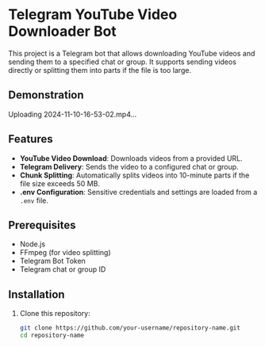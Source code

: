 # Telegram YouTube Video Downloader Bot

This project is a Telegram bot that allows downloading YouTube videos and sending them to a specified chat or group. It supports sending videos directly or splitting them into parts if the file is too large.
## Demonstration


Uploading 2024-11-10-16-53-02.mp4…


## Features

- **YouTube Video Download**: Downloads videos from a provided URL.
- **Telegram Delivery**: Sends the video to a configured chat or group.
- **Chunk Splitting**: Automatically splits videos into 10-minute parts if the file size exceeds 50 MB.
- **.env Configuration**: Sensitive credentials and settings are loaded from a `.env` file.

## Prerequisites

- Node.js
- FFmpeg (for video splitting)
- Telegram Bot Token
- Telegram chat or group ID

## Installation

1. Clone this repository:

   ```bash
   git clone https://github.com/your-username/repository-name.git
   cd repository-name
